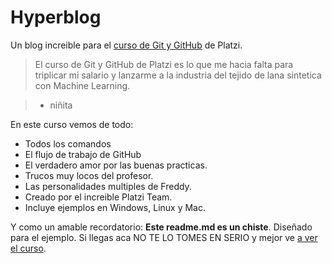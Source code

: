 # Hyperblog
Un blog increible para el [curso de Git y GitHub](https://platzi.com/clases/git-github "curso de Git y GitHub") de Platzi.

> El curso de Git y GitHub de Platzi es lo que me hacia falta para triplicar mi salario y lanzarme a la industria del tejido de lana sintetica con Machine Learning.

> - niñita

En este curso vemos de todo:
* Todos los comandos
* El flujo de trabajo de GitHub
* El verdadero amor por las buenas practicas.
* Trucos muy locos del profesor.
* Las personalidades multiples de Freddy.
* Creado por el increible Platzi Team.
* Incluye ejemplos en Windows, Linux y Mac.

Y como un amable recordatorio: **Este readme.md es un chiste**. Diseñado para el ejemplo.  Si llegas aca NO TE LO TOMES EN SERIO y mejor ve [a ver el curso](https://platzi.com/clases/git-github "a ver el curso").